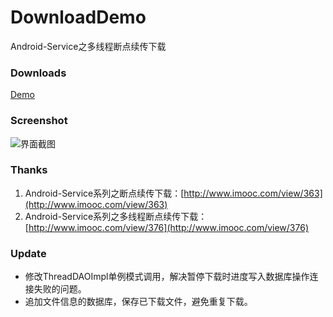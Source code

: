 # DownloadDemo
Android-Service之多线程断点续传下载
### Downloads
[Demo](https://github.com/lishide/DownloadDemo/raw/master/art/app-debug.apk)
### Screenshot
![](https://github.com/lishide/DownloadDemo/raw/master/art/Screenshot_2016-07-26-10-30-06.png "界面截图") 
### Thanks
1. Android-Service系列之断点续传下载：[http://www.imooc.com/view/363](http://www.imooc.com/view/363)
1. Android-Service系列之多线程断点续传下载：[http://www.imooc.com/view/376](http://www.imooc.com/view/376)

### Update
- 修改ThreadDAOImpl单例模式调用，解决暂停下载时进度写入数据库操作连接失败的问题。
- 追加文件信息的数据库，保存已下载文件，避免重复下载。
